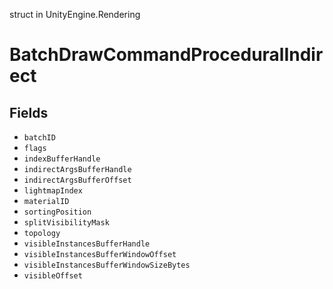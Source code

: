 struct in UnityEngine.Rendering
# BatchDrawCommandProceduralIndirect

## Fields
- `batchID`
- `flags`
- `indexBufferHandle`
- `indirectArgsBufferHandle`
- `indirectArgsBufferOffset`
- `lightmapIndex`
- `materialID`
- `sortingPosition`
- `splitVisibilityMask`
- `topology`
- `visibleInstancesBufferHandle`
- `visibleInstancesBufferWindowOffset`
- `visibleInstancesBufferWindowSizeBytes`
- `visibleOffset`
